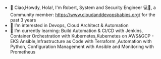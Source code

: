 - 👋 Ciao,Howdy, Hola!, I'm Robert, System and Security Engineer 💻👨‍, a Community member: https://www.cloudanddevopsbabies.org/ for the past 3 years
- 👀 I’m interested in Devops, Cloud Architect & Automation
- 🌱 I’m currently learning:  Build Automation & CI/CD with Jenkins, Container Orchestration with Kubernetes,Kubernetes on AWS&GCP - EKS Ansible,Infrastructure as Code with Terraform ,Automation with Python, Configuration Management with Ansible and  Monitoring with Prometheus
